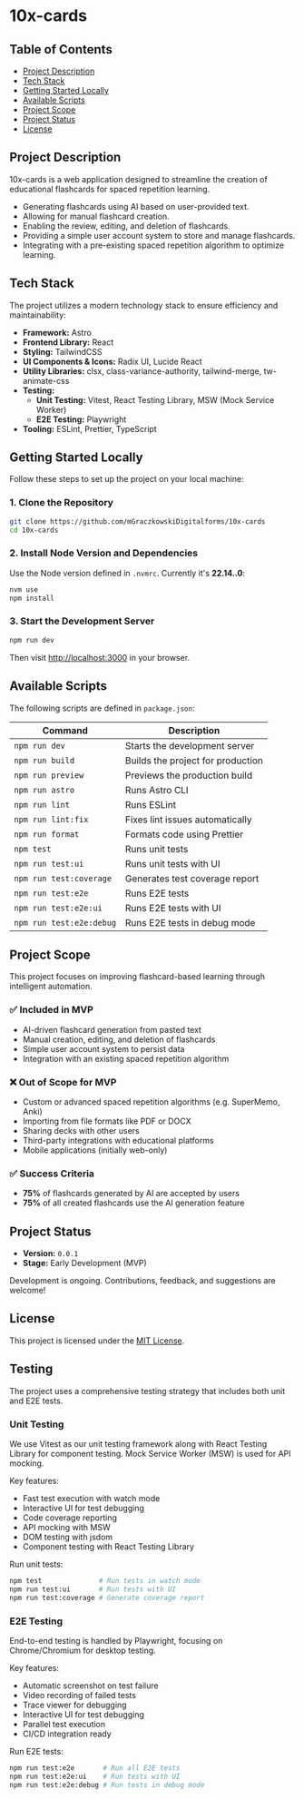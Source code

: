 # 10x-cards

## Table of Contents

- [Project Description](#project-description)
- [Tech Stack](#tech-stack)
- [Getting Started Locally](#getting-started-locally)
- [Available Scripts](#available-scripts)
- [Project Scope](#project-scope)
- [Project Status](#project-status)
- [License](#license)

## Project Description

10x-cards is a web application designed to streamline the creation of educational flashcards for spaced repetition learning.  
- Generating flashcards using AI based on user-provided text.
- Allowing for manual flashcard creation.
- Enabling the review, editing, and deletion of flashcards.
- Providing a simple user account system to store and manage flashcards.
- Integrating with a pre-existing spaced repetition algorithm to optimize learning.

## Tech Stack

The project utilizes a modern technology stack to ensure efficiency and maintainability:

- **Framework:** Astro
- **Frontend Library:** React
- **Styling:** TailwindCSS
- **UI Components & Icons:** Radix UI, Lucide React
- **Utility Libraries:** clsx, class-variance-authority, tailwind-merge, tw-animate-css
- **Testing:**
  - **Unit Testing:** Vitest, React Testing Library, MSW (Mock Service Worker)
  - **E2E Testing:** Playwright
- **Tooling:** ESLint, Prettier, TypeScript

## Getting Started Locally

Follow these steps to set up the project on your local machine:

### 1. Clone the Repository

```sh
git clone https://github.com/mGraczkowskiDigitalforms/10x-cards
cd 10x-cards
```

### 2. Install Node Version and Dependencies

Use the Node version defined in `.nvmrc`. Currently it's **22.14..0**:

```sh
nvm use
npm install
```

### 3. Start the Development Server

```sh
npm run dev
```

Then visit [http://localhost:3000](http://localhost:3000) in your browser.

## Available Scripts

The following scripts are defined in `package.json`:

| Command             | Description                          |
|---------------------|--------------------------------------|
| `npm run dev`       | Starts the development server        |
| `npm run build`     | Builds the project for production    |
| `npm run preview`   | Previews the production build        |
| `npm run astro`     | Runs Astro CLI                       |
| `npm run lint`      | Runs ESLint                          |
| `npm run lint:fix`  | Fixes lint issues automatically      |
| `npm run format`    | Formats code using Prettier          |
| `npm test`          | Runs unit tests                      |
| `npm run test:ui`   | Runs unit tests with UI              |
| `npm run test:coverage` | Generates test coverage report    |
| `npm run test:e2e`  | Runs E2E tests                       |
| `npm run test:e2e:ui` | Runs E2E tests with UI             |
| `npm run test:e2e:debug` | Runs E2E tests in debug mode    |

## Project Scope

This project focuses on improving flashcard-based learning through intelligent automation.

### ✅ Included in MVP

- AI-driven flashcard generation from pasted text
- Manual creation, editing, and deletion of flashcards
- Simple user account system to persist data
- Integration with an existing spaced repetition algorithm

### ❌ Out of Scope for MVP

- Custom or advanced spaced repetition algorithms (e.g. SuperMemo, Anki)
- Importing from file formats like PDF or DOCX
- Sharing decks with other users
- Third-party integrations with educational platforms
- Mobile applications (initially web-only)

### ✅ Success Criteria

- **75%** of flashcards generated by AI are accepted by users
- **75%** of all created flashcards use the AI generation feature

## Project Status

- **Version:** `0.0.1`
- **Stage:** Early Development (MVP)

Development is ongoing. Contributions, feedback, and suggestions are welcome!

## License

This project is licensed under the [MIT License](LICENSE).

## Testing

The project uses a comprehensive testing strategy that includes both unit and E2E tests.

### Unit Testing

We use Vitest as our unit testing framework along with React Testing Library for component testing. Mock Service Worker (MSW) is used for API mocking.

Key features:
- Fast test execution with watch mode
- Interactive UI for test debugging
- Code coverage reporting
- API mocking with MSW
- DOM testing with jsdom
- Component testing with React Testing Library

Run unit tests:
```sh
npm test              # Run tests in watch mode
npm run test:ui       # Run tests with UI
npm run test:coverage # Generate coverage report
```

### E2E Testing

End-to-end testing is handled by Playwright, focusing on Chrome/Chromium for desktop testing.

Key features:
- Automatic screenshot on test failure
- Video recording of failed tests
- Trace viewer for debugging
- Interactive UI for test debugging
- Parallel test execution
- CI/CD integration ready

Run E2E tests:
```sh
npm run test:e2e       # Run all E2E tests
npm run test:e2e:ui    # Run tests with UI
npm run test:e2e:debug # Run tests in debug mode
```
